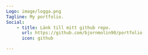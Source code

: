 ```yaml
---
Logo: image/logga.png
Tagline: My portfolio.
Social:
    - title: Länk till mitt github repo.
      url: https://github.com/bjornmolin90/portfolio
      icon: github

---
```

